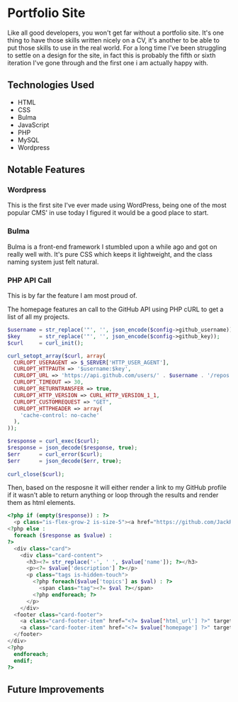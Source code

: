 # Portfolio Site
Like all good developers, you won't get far without a portfolio site. It's one thing to have those skills written nicely on a CV, it's another to be able to put those skills to use in the real world. For a long time I've been struggling to settle on a design for the site, in fact this is probably the fifth or sixth iteration I've gone through and the first one i am actually happy with.

## Technologies Used
- HTML
- CSS
- Bulma
- JavaScript
- PHP
- MySQL
- Wordpress 

## Notable Features
### Wordpress
This is the first site I've ever made using WordPress, being one of the most popular CMS' in use today I figured it would be a good place to start.

### Bulma
Bulma is a front-end framework I stumbled upon a while ago and got on really well with. It's pure CSS which keeps it lightweight, and the class naming system just felt natural.

### PHP API Call
This is by far the feature I am most proud of. 

The homepage features an call to the GitHub API using PHP cURL to get a list of all my projects. 
```php
$username = str_replace('"', '', json_encode($config->github_username));
$key      = str_replace('"', '', json_encode($config->github_key)); 
$curl     = curl_init();

curl_setopt_array($curl, array(
  CURLOPT_USERAGENT => $_SERVER['HTTP_USER_AGENT'],
  CURLOPT_HTTPAUTH => '$username:$key',
  CURLOPT_URL => 'https://api.github.com/users/' . $username . '/repos',
  CURLOPT_TIMEOUT => 30,
  CURLOPT_RETURNTRANSFER => true,
  CURLOPT_HTTP_VERSION => CURL_HTTP_VERSION_1_1,
  CURLOPT_CUSTOMREQUEST => "GET",
  CURLOPT_HTTPHEADER => array(
    'cache-control: no-cache'
  ),
));

$response = curl_exec($curl);
$response = json_decode($response, true);
$err      = curl_error($curl);
$err      = json_decode($err, true);
  
curl_close($curl);
```

Then, based on the resposne it will either render a link to my GitHub profile if it wasn't able to return anything or loop through the results and render them as html elements.
```php
<?php if (empty($response)) : ?>
  <p class="is-flex-grow-2 is-size-5"><a href="https://github.com/JackRStiles" target="_blank"><i class="fab fa-github"></i> Check out my work on GitHub</a></p>
<?php else :           
  foreach ($response as $value) : 
?>
  <div class="card">
    <div class="card-content">
      <h3><?= str_replace('-', ' ', $value['name']); ?></h3>
      <p><?= $value['description'] ?></p>
      <p class="tags is-hidden-touch">
        <?php foreach($value['topics'] as $val) : ?>
          <span class="tag"><?= $val ?></span>
        <?php endforeach; ?>
      </p>
    </div>
  <footer class="card-footer">
    <a class="card-footer-item" href="<?= $value['html_url'] ?>" target="_blank"><i class="fab fa-github"></i>View Repo</a>
    <a class="card-footer-item" href="<?= $value['homepage'] ?>" target="_blank"><i class="fas fa-desktop"></i>View Demo</a>
  </footer>
</div>
<?php 
  endforeach; 
  endif;
?>
```

## Future Improvements
